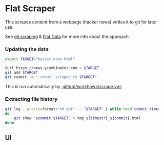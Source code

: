 # Flat Scraper

This scrapes content from a webpage (hacker news) writes it to git for later use.

See [git scraping](https://simonwillison.net/2020/Oct/9/git-scraping/) & [Flat Data](https://githubnext.com/projects/flat-data) for more info about the approach.

### Updating the data

```bash
export TARGET="hacker-news.html"

curl https://news.ycombinator.com > $TARGET
git add $TARGET
git commit -m ":robot: scraped to $TARGET"
```

This is run automatically by [.github/workflows/scrape.yml](.github/workflows/scrape.yml)

### Extracting file history

```bash
git log --pretty=format:"%H %at" -- "$TARGET" | while read commit timestr
do
    git show "$commit:$TARGET" > tmp_${timestr}_${commit}.html
done
```

## UI
